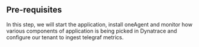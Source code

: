 ## Pre-requisites
In this step, we will start the application, install oneAgent and monitor how various components of application is being picked in Dynatrace and configure our tenant to ingest telegraf metrics.

